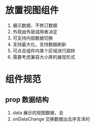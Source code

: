 # 放置视图组件

1. 展示数据，不修订数据
2. 外观由外层调用者决定
3. 可支持内部数据切换
4. 支持最大化，支持数据刷新
5. 可点击组件内某个区域进行跳转
6. 需要考虑兼容大小屏的展现形式

# 组件规范

## prop 数据结构

1. data 展示的视图数据，会
2. onDataChange 交换数据出去序言泽的
